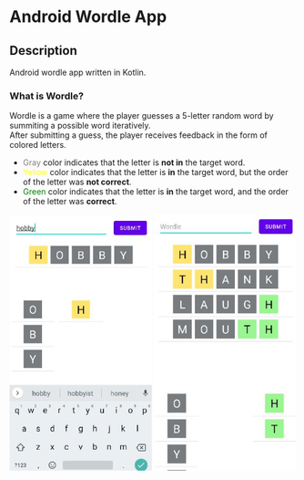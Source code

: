 # Android Wordle App

## Description
Android wordle app written in Kotlin.
### What is Wordle?
Wordle is a game where the player guesses a 5-letter random word by summiting a possible word iteratively.    
After submitting a guess, the player receives feedback in the form of colored letters.   
* <span style="color:gray">Gray</span> color indicates that the letter is __not in__ the target word.    
* <span style="color:yellow">Yellow</span> color indicates that the letter is __in__ the target word, but the order of the letter was __not correct__.    
* <span style="color:Green">Green</span> color indicates that the letter is __in__ the target word, and the order of the letter was __correct__.

<img src="./readme_images/2.JPG" alt="screenshot1" width="250" height="450"/>
<img src="./readme_images/3.JPG" alt="screenshot2" width="250" height="450"/>